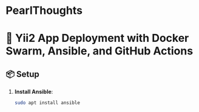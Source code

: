 # PearlThoughts
# 🚀 Yii2 App Deployment with Docker Swarm, Ansible, and GitHub Actions

## 📦 Setup

1. **Install Ansible**:
   ```bash
   sudo apt install ansible
